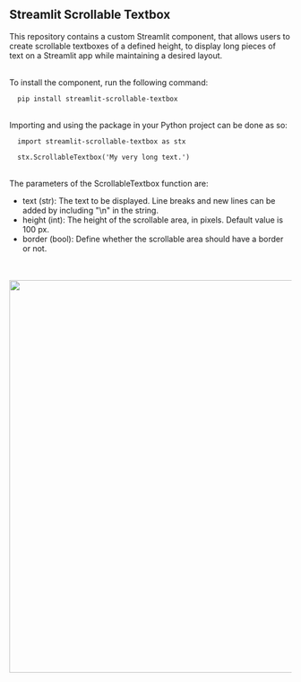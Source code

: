 <h2> Streamlit Scrollable Textbox </h2>

This repository contains a custom Streamlit component, that allows users to create scrollable textboxes of a defined height, to display long pieces of text on a Streamlit app while maintaining a desired layout.

<br>
To install the component, run the following command:

      pip install streamlit-scrollable-textbox

<br>
Importing and using the package in your Python project can be done as so:

      import streamlit-scrollable-textbox as stx

      stx.ScrollableTextbox('My very long text.')

<br>
The parameters of the ScrollableTextbox function are:

- text (str): The text to be displayed. Line breaks and new lines can be added by including "\n" in the string. 
- height (int): The height of the scrollable area, in pixels. Default value is 100 px.
- border (bool): Define whether the scrollable area should have a border or not.

<br><br>
<img src="https://user-images.githubusercontent.com/108201791/198837373-45be2528-01b3-484d-b91d-2c1111515593.gif" style="width:50em">
